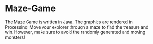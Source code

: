 # Maze-Game
The Maze Game is written in Java. The graphics are rendered in Processing.
Move your explorer through a maze to find the treasure and win.
However, make sure to avoid the randomly generated and moving monsters!
